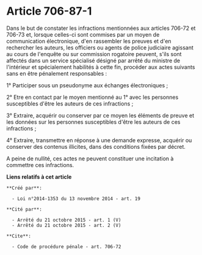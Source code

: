 # Article 706-87-1

Dans le but de constater les infractions mentionnées aux articles 706-72 et 706-73 et, lorsque celles-ci sont commises par un
moyen de communication électronique, d'en rassembler les preuves et d'en rechercher les auteurs, les officiers ou agents de
police judiciaire agissant au cours de l'enquête ou sur commission rogatoire peuvent, s'ils sont affectés dans un service
spécialisé désigné par arrêté du ministre de l'intérieur et spécialement habilités à cette fin, procéder aux actes suivants
sans en être pénalement responsables : 

1° Participer sous un pseudonyme aux échanges électroniques ; 

2° Etre en contact par le moyen mentionné au 1° avec les personnes susceptibles d'être les auteurs de ces infractions ; 

3° Extraire, acquérir ou conserver par ce moyen les éléments de preuve et les données sur les personnes susceptibles d'être
les auteurs de ces infractions ; 

4° Extraire, transmettre en réponse à une demande expresse, acquérir ou conserver des contenus illicites, dans des conditions
fixées par décret. 

A peine de nullité, ces actes ne peuvent constituer une incitation à commettre ces infractions.

**Liens relatifs à cet article**

	**Créé par**:

	  - Loi n°2014-1353 du 13 novembre 2014 - art. 19

	**Cité par**:

	  - Arrêté du 21 octobre 2015 - art. 1 (V)
	  - Arrêté du 21 octobre 2015 - art. 2 (V)

	**Cite**:

	  - Code de procédure pénale - art. 706-72
